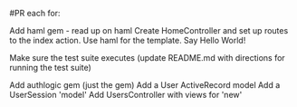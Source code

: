 #PR each for:

Add haml gem - read up on haml
Create HomeController and set up routes to the index action. Use haml for the template. Say Hello World!

Make sure the test suite executes (update README.md with directions for running the test suite)

Add authlogic gem (just the gem)
Add a User ActiveRecord model
Add a UserSession 'model'
Add UsersController with views for 'new'

